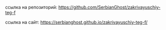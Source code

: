 ссылка на репозиторий: https://github.com/SerbianGhost/zakrivayuschiy-teg-f


ссылка на сайт: https://serbianghost.github.io/zakrivayuschiy-teg-f/
